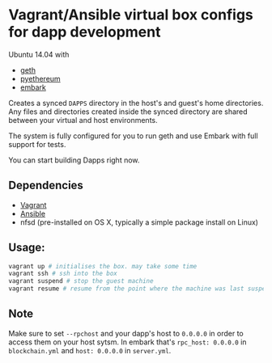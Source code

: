 # Vagrant/Ansible virtual box configs for dapp development

Ubuntu 14.04 with
* [geth](https://github.com/ethereum/go-ethereum)
* [pyethereum](https://github.com/ethereum/pyethereum)
* [embark](https://github.com/iurimatias/embark-framework)

Creates a synced `DAPPS` directory in the host's and guest's home directories. Any files and directories created inside the synced directory are shared between your virtual and host environments.

The system is fully configured for you to run geth and use Embark with full support for tests.

You can start building Dapps right now.

## Dependencies

* [Vagrant](http://docs.vagrantup.com/v2/installation/)
* [Ansible](http://docs.ansible.com/ansible/intro_installation.html)
* nfsd (pre-installed on OS X, typically a simple package install on Linux)

## Usage:

```bash
vagrant up # initialises the box. may take some time
vagrant ssh # ssh into the box
vagrant suspend # stop the guest machine
vagrant resume # resume from the point where the machine was last suspended
```

## Note

Make sure to set `--rpchost` and your dapp's host to `0.0.0.0` in order to access them on your host sytsm. In embark that's `rpc_host: 0.0.0.0` in `blockchain.yml` and `host: 0.0.0.0` in `server.yml`.
